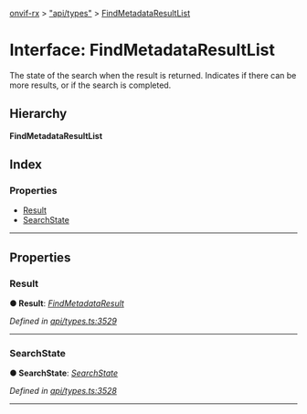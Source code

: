 [onvif-rx](../README.md) > ["api/types"](../modules/_api_types_.md) > [FindMetadataResultList](../interfaces/_api_types_.findmetadataresultlist.md)

# Interface: FindMetadataResultList

The state of the search when the result is returned. Indicates if there can be more results, or if the search is completed.

## Hierarchy

**FindMetadataResultList**

## Index

### Properties

* [Result](_api_types_.findmetadataresultlist.md#result)
* [SearchState](_api_types_.findmetadataresultlist.md#searchstate)

---

## Properties

<a id="result"></a>

###  Result

**● Result**: *[FindMetadataResult](_api_types_.findmetadataresult.md)*

*Defined in [api/types.ts:3529](https://github.com/patrickmichalina/onvif-rx/blob/d62cee9/src/api/types.ts#L3529)*

___
<a id="searchstate"></a>

###  SearchState

**● SearchState**: *[SearchState](../enums/_api_types_.searchstate.md)*

*Defined in [api/types.ts:3528](https://github.com/patrickmichalina/onvif-rx/blob/d62cee9/src/api/types.ts#L3528)*

___


